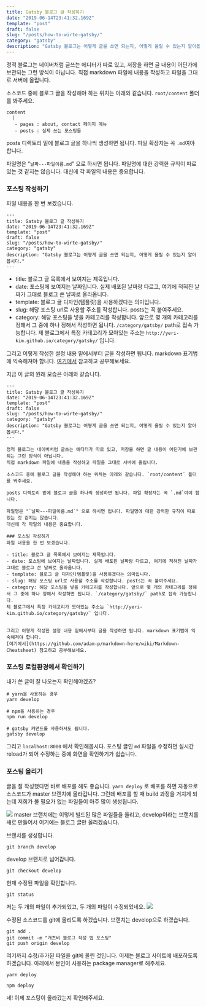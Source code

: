 ```yaml
---
title: Gatsby 블로그 글 작성하기
date: "2019-06-14T23:41:32.169Z"
template: "post"
draft: false
slug: "/posts/how-to-wirte-gatsby/"
category: "gatsby"
description: "Gatsby 블로그는 어떻게 글을 쓰면 되는지, 어떻게 올릴 수 있는지 알아봅시다."
---
```


정적 블로그는 네이버처럼 글쓰는 에디터가 따로 있고, 저장을 하면 글 내용이 어딘가에 보관되는 그런 방식이 아닙니다.
직접 markdown 파일에 내용을 작성하고 파일을 그대로 서버에 올립니다.

소스코드 중에 블로그 글을 작성해야 하는 위치는 아래와 같습니다. `root/content` 폴더를 봐주세요.

```
content
  |
   - pages : about, contact 페이지 메뉴
   - posts : 실제 쓰는 포스팅들
```


posts 디렉토리 밑에 블로그 글을 하나씩 생성하면 됩니다. 파일 확장자는 꼭 `.md`여야 합니다.

파일명은 "`날짜---파일이름.md`" 으로 하시면 됩니다. 파일명에 대한 강력한 규칙이 따로 있는 것 같지는 않습니다.
대신에 각 파일의 내용은 중요합니다.

### 포스팅 작성하기
파일 내용을 한 번 보겠습니다.

```
---
title: Gatsby 블로그 글 작성하기
date: "2019-06-14T23:41:32.169Z"
template: "post"
draft: false
slug: "/posts/how-to-wirte-gatsby/"
category: "gatsby"
description: "Gatsby 블로그는 어떻게 글을 쓰면 되는지, 어떻게 올릴 수 있는지 알아봅시다."
---
```
- title: 블로그 글 목록에서 보여지는 제목입니다.
- date: 포스팅에 보여지는 날짜입니다. 실제 배포된 날짜랑 다르고, 여기에 적혀진 날짜가 그대로 블로그 쓴 날짜로 올라옵니다.
- template: 블로그 글 디자인(템플릿)을 사용하겠다는 의미입니다.
- slug: 해당 포스팅 url로 사용할 주소를 작성합니다. posts는 꼭 붙여주세요.
- category: 해당 포스팅을 넣을 카테고리를 작성합니다. 앞으로 몇 개의 카테고리를 정해서 그 중에 하나 정해서 작성하면 됩니다. `/category/gatsby/` path로 접속 가능합니다.
제 블로그에서 특정 카테고리가 모아있는 주소는 `http://yeri-kim.github.io/category/gatsby/` 입니다.


그리고 이렇게 작성한 설정 내용 밑에서부터 글을 작성하면 됩니다. markdown 표기법에 익숙해져야 합니다.
[여기에서](https://github.com/adam-p/markdown-here/wiki/Markdown-Cheatsheet) 참고하고 공부해보세요.

지금 이 글의 원래 모습은 아래와 같습니다.
```
---
title: Gatsby 블로그 글 작성하기
date: "2019-06-14T23:41:32.169Z"
template: "post"
draft: false
slug: "/posts/how-to-wirte-gatsby/"
category: "gatsby"
description: "Gatsby 블로그는 어떻게 글을 쓰면 되는지, 어떻게 올릴 수 있는지 알아봅시다."
---

정적 블로그는 네이버처럼 글쓰는 에디터가 따로 있고, 저장을 하면 글 내용이 어딘가에 보관되는 그런 방식이 아닙니다.
직접 markdown 파일에 내용을 작성하고 파일을 그대로 서버에 올립니다.

소스코드 중에 블로그 글을 작성해야 하는 위치는 아래와 같습니다. `root/content` 폴더를 봐주세요.

posts 디렉토리 밑에 블로그 글을 하나씩 생성하면 됩니다. 파일 확장자는 꼭 `.md`여야 합니다.

파일명은 "`날짜---파일이름.md`" 으로 하시면 됩니다. 파일명에 대한 강력한 규칙이 따로 있는 것 같지는 않습니다.
대신에 각 파일의 내용은 중요합니다.

### 포스팅 작성하기
파일 내용을 한 번 보겠습니다.

- title: 블로그 글 목록에서 보여지는 제목입니다.
- date: 포스팅에 보여지는 날짜입니다. 실제 배포된 날짜랑 다르고, 여기에 적혀진 날짜가 그대로 블로그 쓴 날짜로 올라옵니다.
- template: 블로그 글 디자인(템플릿)을 사용하겠다는 의미입니다.
- slug: 해당 포스팅 url로 사용할 주소를 작성합니다. posts는 꼭 붙여주세요.
- category: 해당 포스팅을 넣을 카테고리를 작성합니다. 앞으로 몇 개의 카테고리를 정해서 그 중에 하나 정해서 작성하면 됩니다. `/category/gatsby/` path로 접속 가능합니다.
제 블로그에서 특정 카테고리가 모아있는 주소는 `http://yeri-kim.github.io/category/gatsby/` 입니다.


그리고 이렇게 작성한 설정 내용 밑에서부터 글을 작성하면 됩니다. markdown 표기법에 익숙해져야 합니다.
[여기에서](https://github.com/adam-p/markdown-here/wiki/Markdown-Cheatsheet) 참고하고 공부해보세요.
```

### 포스팅 로컬환경에서 확인하기
내가 쓴 글이 잘 나오는지 확인해야겠죠?
```
# yarn을 사용하는 경우
yarn develop
```
```
# npm을 사용하는 경우
npm run develop
```
```
# gatsby 커맨드를 사용하셔도 됩니다.
gatsby develop
```

그리고 `localhost:8000` 에서 확인해봅시다.
포스팅 글인 `md` 파일을 수정하면 실시간 reload가 되어 수정하는 중에 화면을 확인하기가 쉽습니다.

### 포스팅 올리기

글을 잘 작성했다면 바로 배포를 해도 좋습니다. `yarn deploy` 로 배포를 하면 자동으로 소스코드가 master 브랜치에 올라갑니다.
그런데 배포를 할 때 build 과정을 거치게 되는데 저희가 볼 필요가 없는 파일들이 아주 많이 생성됩니다.

![](/media/190614-3.png)
master 브랜치에는 이렇게 빌드된 많은 파일들을 올리고, develop이라는 브랜치를 새로 만들어서 여기에는 블로그 글만 올리겠습니다.

브랜치를 생성합니다.
```
git branch develop
```

develop 브랜치로 넘어갑니다.
```
git checkout develop
```

현재 수정된 파일을 확인합니다.
```
git status
```
저는 두 개의 파일이 추가되었고, 두 개의 파일이 수정되었네요.
![](/media/190614-4.png)

수정된 소스코드를 git에 올리도록 하겠습니다. 브랜치는 develop으로 하겠습니다.
```
git add .
git commit -m "개츠비 블로그 작성 법 포스팅"
git push origin develop
```
여기까지 수정/추가된 파일을 git에 올린 것입니다. 이제는 블로그 사이트에 배포하도록 하겠습니다. 아래에서 본인이 사용하는 package manager로 해주세요.

```
yarn deploy
```
```
npm deploy
```
네! 이제 포스팅이 올라갔는지 확인해주세요.
